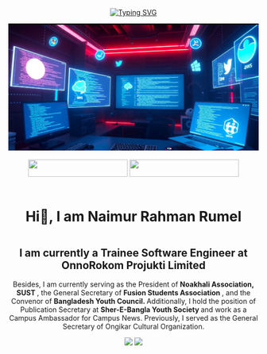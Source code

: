 <p align="center" style="padding-top:10px">
  <a href="https://github.com/naimur1046">
    <img src="https://readme-typing-svg.herokuapp.com?lines=Intern+Software+Engineer+OnnoRokom+IT;Problem+Solver+%7C+DS+%7C+Algorithm+%7C+OOP;Java+%7C+C%2B%2B+%7C+C+%7C+Python+%7C+JavaScript;ASP.NET+Core+MVC;+ASP.NET+Core+API;React+%7C+Redux+%7C+Typescript;MySQL+%7C+MongoDB%7C+Node.js;Docker+%7C+ML+%7C+Postman;GS+of+Fushion+Student+Association;Convenor+of+BYC;Campus+Ambassador+of+Campus+News;Publication+Secretary;of+Sher-E-Bangla+Nagar+Youth+Society;&center=true&font=Fira+Code&size=18&color=00FF00&pause=1000" alt="Typing SVG" />
  </a>
</p>

<img src="images/backgroundImage5.png"/>

<div align="center" style="padding-top: 15px; padding-bottom: 10px; padding-left: 20px; padding-right: 20px;" >
<a href = "https://drive.google.com/file/d/1XDzet1HUo4RJHWXK-OiQrjWiGPQFozhq/viewusp=sharing" ><img src="https://img.shields.io/badge/My%20CV-%40Naimur-blue" width="200" height="35"></a>
<a href = "www.linkedin.com/in/naimur-rahman-rumel" ><img src="https://img.shields.io/badge/Profile-My%20Linkdin-red" width="220"height="35"></a>
</div>

<h1 align="center" style="padding-top: 10px; padding-bottom: 15px; padding-left: 20px; padding-right: 20px;">Hi👋, I am Naimur Rahman Rumel </h1>

<h2 align="center"  class="feature">
 I am currently a <b>Trainee Software Engineer</b> at
  <a herf="https://www.linkedin.com/company/onnorokom-projukti-limited/posts/?feedView=all"><b>OnnoRokom Projukti Limited</b></a>
</h2>

<p align="center" width="150px">
  Besides, I am currently serving as the President of <strong> Noakhali Association, SUST </strong> , the General Secretary of <strong> Fusion Students Association </strong> , and the Convenor of <strong> Bangladesh Youth Council. </strong>  Additionally, I hold the position of Publication Secretary at <strong> Sher-E-Bangla Youth Society </strong> and work as a Campus Ambassador for Campus News. Previously, I served as the General Secretary of Ongikar Cultural Organization.
</p>

  <!-- Github Profile Summary Cards -->
<p align="center">
<img width="40%" src="http://github-profile-summary-cards.vercel.app/api/cards/repos-per-language?username=naimur1046&theme=gruvbox"  />
 <img width="40%" src="http://github-profile-summary-cards.vercel.app/api/cards/most-commit-language?username=naimur1046&theme=gruvbox"  />
</p>
